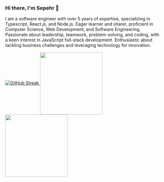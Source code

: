### Hi there, I'm Sepehr 👋

I am a software engineer with over 5 years of expertise, specializing in Typescript, React.js, and Node.js. Eager learner and sharer, proficient in Computer Science, Web Development, and Software Engineering. Passionate about leadership, teamwork, problem-solving, and coding, with a keen interest in JavaScript full-stack development. Enthusiastic about tackling business challenges and leveraging technology for innovation.

<!--[![GitHub Streak](https://streak-stats.demolab.com?user=SepehrHariri)](https://git.io/streak-stats)-->
<a href="https://git.io/streak-stats">
<img src="https://streak-stats.demolab.com?user=SepehrHariri" alt="GitHub Streak" />
</a>
<a href="https://github.com/anuraghazra/github-readme-stats">
    <img height=200 align="center" src="https://github-readme-stats.vercel.app/api?username=SepehrHariri&show=prs_merged,prs_merged_percentage&show_icons=true&hide=contribs,stars,issues&rank_icon=github&include_all_commits=true&card_width=415" />
</a>

<a href="https://github.com/anuraghazra/github-readme-stats">
  <img height=200 align="center" src="https://github-readme-stats.vercel.app/api/top-langs/?username=SepehrHariri&langs_count=20&hide=html&layout=compact&card_width=510" />
</a>


